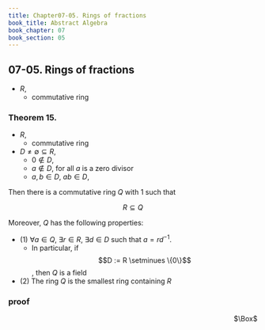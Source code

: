 ```yaml
---
title: Chapter07-05. Rings of fractions
book_title: Abstract Algebra
book_chapter: 07
book_section: 05
---
```


## 07-05. Rings of fractions
* $R$,
    * commutative ring


### Theorem 15.
* $R$,
    * commutative ring
* $D \neq \emptyset \subseteq R$,
    * $0 \notin D$,
    * $a \notin D$, for all $a$ is a zero divisor
    * $a, b \in D$, $a b \in D$,

Then there is a commutative ring $Q$ with 1 such that

$$
    R \subseteq Q
$$

Moreover, $Q$ has the following properties:

* (1) $\forall a \in Q$, $\exists r \in R$, $\exists d \in D$ such that $a = r d^{-1}$.
    * In particular, if $$D := R \setminues \{0\}$$, then $Q$ is a field
* (2) The ring $Q$ is the smallest ring containing $R$

### proof

<div class="QED" style="text-align: right">$\Box$</div>


